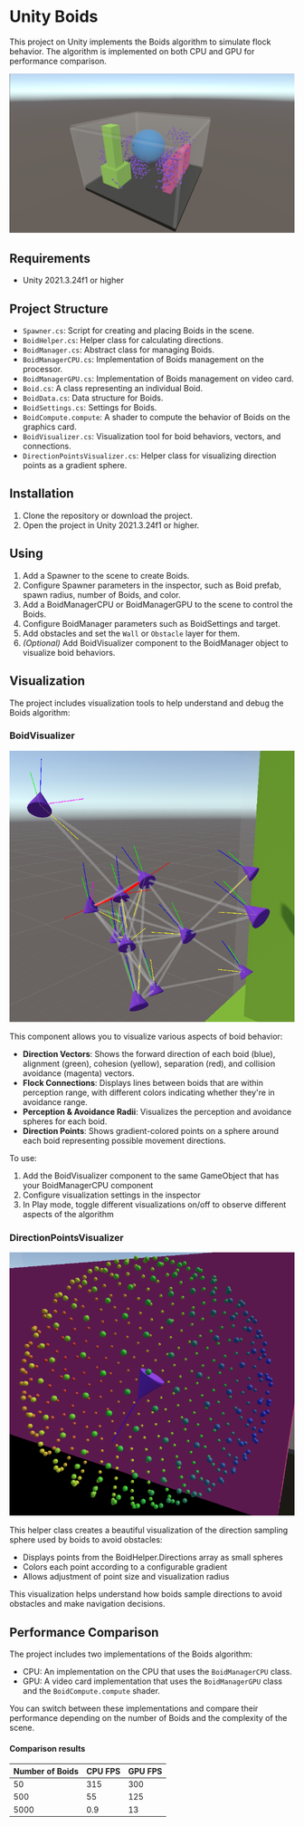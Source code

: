 # Unity Boids

This project on Unity implements the Boids algorithm to simulate flock behavior. The algorithm is implemented on both CPU and GPU for performance comparison.

![Boids Scene Example](BoidsSceneExample.png)

## Requirements

- Unity 2021.3.24f1 or higher

## Project Structure

- `Spawner.cs`: Script for creating and placing Boids in the scene.
- `BoidHelper.cs`: Helper class for calculating directions.
- `BoidManager.cs`: Abstract class for managing Boids.
- `BoidManagerCPU.cs`: Implementation of Boids management on the processor.
- `BoidManagerGPU.cs`: Implementation of Boids management on video card.
- `Boid.cs`: A class representing an individual Boid.
- `BoidData.cs`: Data structure for Boids.
- `BoidSettings.cs`: Settings for Boids.
- `BoidCompute.compute`: A shader to compute the behavior of Boids on the graphics card.
- `BoidVisualizer.cs`: Visualization tool for boid behaviors, vectors, and connections.
- `DirectionPointsVisualizer.cs`: Helper class for visualizing direction points as a gradient sphere.

## Installation

1. Clone the repository or download the project.
2. Open the project in Unity 2021.3.24f1 or higher.

## Using

1. Add a Spawner to the scene to create Boids.
2. Configure Spawner parameters in the inspector, such as Boid prefab, spawn radius, number of Boids, and color.
3. Add a BoidManagerCPU or BoidManagerGPU to the scene to control the Boids.
4. Configure BoidManager parameters such as BoidSettings and target.
5. Add obstacles and set the `Wall` or `Obstacle` layer for them.
6. _(Optional)_ Add BoidVisualizer component to the BoidManager object to visualize boid behaviors.

## Visualization

The project includes visualization tools to help understand and debug the Boids algorithm:

### BoidVisualizer

![Visualization Example](VisualizationExample.png)

This component allows you to visualize various aspects of boid behavior:

- **Direction Vectors**: Shows the forward direction of each boid (blue), alignment (green), cohesion (yellow), separation (red), and collision avoidance (magenta) vectors.
- **Flock Connections**: Displays lines between boids that are within perception range, with different colors indicating whether they're in avoidance range.
- **Perception & Avoidance Radii**: Visualizes the perception and avoidance spheres for each boid.
- **Direction Points**: Shows gradient-colored points on a sphere around each boid representing possible movement directions.

To use:
1. Add the BoidVisualizer component to the same GameObject that has your BoidManagerCPU component
2. Configure visualization settings in the inspector
3. In Play mode, toggle different visualizations on/off to observe different aspects of the algorithm

### DirectionPointsVisualizer

![Direction Visualization Example](DirectionVisualizationExample.png)

This helper class creates a beautiful visualization of the direction sampling sphere used by boids to avoid obstacles:

- Displays points from the BoidHelper.Directions array as small spheres
- Colors each point according to a configurable gradient
- Allows adjustment of point size and visualization radius

This visualization helps understand how boids sample directions to avoid obstacles and make navigation decisions.

## Performance Comparison

The project includes two implementations of the Boids algorithm:
- CPU: An implementation on the CPU that uses the `BoidManagerCPU` class.
- GPU: A video card implementation that uses the `BoidManagerGPU` class and the `BoidCompute.compute` shader.

You can switch between these implementations and compare their performance depending on the number of Boids and the complexity of the scene.

#### Comparison results

| Number of Boids  | CPU FPS | GPU FPS |
|------------------|---------|---------|
| 50               | 315     | 300     |
| 500              | 55      | 125     |
| 5000             | 0.9     | 13      |
